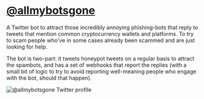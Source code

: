 # [@allmybotsgone](https://twitter.com/allmybotsgone)

A Twitter bot to attract those incredibly annoying phishing-bots that reply to tweets
that mention common cryptocurrency wallets and platforms. To try to scam people who've
in some cases already been scammed and are just looking for help.

The bot is two-part: it tweets honeypot tweets on a regular basis to attract the spambots,
and has a set of webhooks that report the replies (with a small bit of logic to try to 
avoid reporting well-meaning people who engage with the bot, should that happen).

![@allmybotsgone Twitter profile](allmybotsgone.png)
